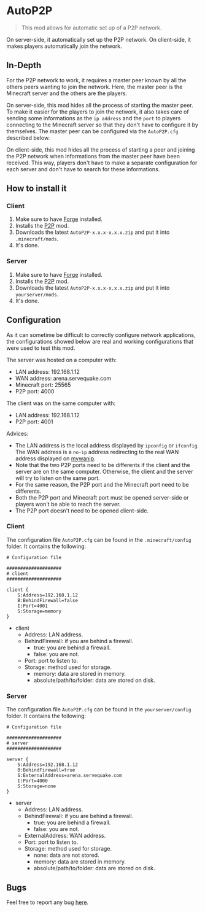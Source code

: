 # AutoP2P

> This mod allows for automatic set up of a P2P network.

On server-side, it automatically set up the P2P network. On client-side, it makes players automatically join the network.

## In-Depth

For the P2P network to work, it requires a master peer known by all the others peers wanting to join the network. Here, the master peer is the Minecraft server and the others are the players.

On server-side, this mod hides all the process of starting the master peer. To make it easier for the players to join the network, it also takes care of sending some informations as the `ip address` and the `port` to players connecting to the Minecraft server so that they don't have to configure it by themselves. The master peer can be configured via the `AutoP2P.cfg` described below.

On client-side, this mod hides all the process of starting a peer and joining the P2P network when informations from the master peer have been received. This way, players don't have to make a separate configuration for each server and don't have to search for these informations.

## How to install it

### Client

1. Make sure to have [Forge](http://www.minecraftforge.net/wiki/Installation/Universal) installed.
2. Installs the [P2P](https://github.com/Nauja/Minecraft/tree/master/P2P) mod.
3. Downloads the latest `AutoP2P-x.x.x-x.x.x.zip` and put it into `.minecraft/mods`.
4. It's done.

### Server

1. Make sure to have [Forge](http://www.minecraftforge.net/wiki/Installation/Universal) installed.
2. Installs the [P2P](https://github.com/Nauja/Minecraft/tree/master/P2P) mod.
3. Downloads the latest `AutoP2P-x.x.x-x.x.x.zip` and put it into `yourserver/mods`.
4. It's done.

## Configuration

As it can sometime be difficult to correctly configure network applications, the configurations showed below are real and working configurations that were used to test this mod.

The server was hosted on a computer with:
* LAN address: 192.168.1.12
* WAN address: arena.servequake.com
* Minecraft port: 25565
* P2P port: 4000

The client was on the same computer with:
* LAN address: 192.168.1.12
* P2P port: 4001

Advices:
* The LAN address is the local address displayed by `ipconfig` or `ifconfig`. The WAN address is a `no-ip` address redirecting to the real WAN address displayed on [mywanip](https://www.google.fr/url?sa=t&rct=j&q=&esrc=s&source=web&cd=1&cad=rja&ved=0CDAQFjAA&url=http%3A%2F%2Fwww.mywanip.com%2F&ei=elW6UdzUCOHl4QSW9YH4BQ&usg=AFQjCNGaAkaIyVPM5G9I_mTvXn8M9qMKNw&sig2=y3UavH4qD_Ch91pKOyEmqA&bvm=bv.47883778,d.bGE).
* Note that the two P2P ports need to be differents if the client and the server are on the same computer. Otherwise, the client and the server will try to listen on the same port.
* For the same reason, the P2P port and the Minecraft port need to be differents.
* Both the P2P port and Minecraft port must be opened server-side or players won't be able to reach the server.
* The P2P port doesn't need to be opened client-side.

### Client

The configuration file `AutoP2P.cfg` can be found in the `.minecraft/config` folder. It contains the following:

```
# Configuration file

####################
# client
####################

client {
    S:Address=192.168.1.12
    B:BehindFirewall=false
    I:Port=4001
    S:Storage=memory
}
```

* client
    * Address: LAN address.
    * BehindFirewall: if you are behind a firewall.
        * true: you are behind a firewall.
        * false: you are not.
    * Port: port to listen to.
    * Storage: method used for storage.
        * memory: data are stored in memory.
        * absolute/path/to/folder: data are stored on disk.

### Server

The configuration file `AutoP2P.cfg` can be found in the `yourserver/config` folder. It contains the following:

```
# Configuration file

####################
# server
####################

server {
    S:Address=192.168.1.12
    B:BehindFirewall=true
    S:ExternalAddress=arena.servequake.com
    I:Port=4000
    S:Storage=none
}
```

* server
    * Address: LAN address.
    * BehindFirewall: if you are behind a firewall.
        * true: you are behind a firewall.
        * false: you are not.
    * ExternalAddress: WAN address.
    * Port: port to listen to.
    * Storage: method used for storage.
        * none: data are not stored.
        * memory: data are stored in memory.
        * absolute/path/to/folder: data are stored on disk.

## Bugs

Feel free to report any bug [here](https://github.com/Nauja/Minecraft/issues).
